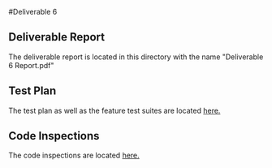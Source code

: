 #Deliverable 6

## Deliverable Report
The deliverable report is located in this directory with the name "Deliverable 6 Report.pdf"

## Test Plan
The test plan as well as the feature test suites are located [here.](./TestPlan)

## Code Inspections
The code inspections are located [here.](./CodeInspection)

